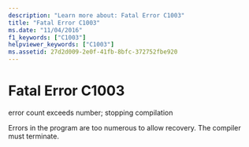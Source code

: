 ```yaml
---
description: "Learn more about: Fatal Error C1003"
title: "Fatal Error C1003"
ms.date: "11/04/2016"
f1_keywords: ["C1003"]
helpviewer_keywords: ["C1003"]
ms.assetid: 27d2d009-2e0f-41fb-8bfc-372752fbe920
---
```

# Fatal Error C1003

error count exceeds number; stopping compilation

Errors in the program are too numerous to allow recovery. The compiler must terminate.
